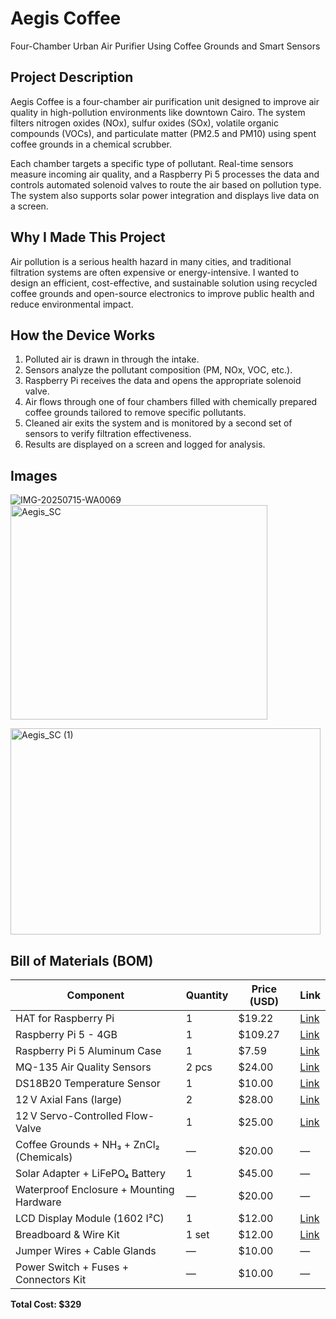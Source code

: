 # Aegis Coffee  
Four-Chamber Urban Air Purifier Using Coffee Grounds and Smart Sensors

## Project Description  
Aegis Coffee is a four-chamber air purification unit designed to improve air quality in high-pollution environments like downtown Cairo. The system filters nitrogen oxides (NOx), sulfur oxides (SOx), volatile organic compounds (VOCs), and particulate matter (PM2.5 and PM10) using spent coffee grounds in a chemical scrubber. 

Each chamber targets a specific type of pollutant. Real-time sensors measure incoming air quality, and a Raspberry Pi 5 processes the data and controls automated solenoid valves to route the air based on pollution type. The system also supports solar power integration and displays live data on a screen.

## Why I Made This Project  
Air pollution is a serious health hazard in many cities, and traditional filtration systems are often expensive or energy-intensive. I wanted to design an efficient, cost-effective, and sustainable solution using recycled coffee grounds and open-source electronics to improve public health and reduce environmental impact.

## How the Device Works  

1. Polluted air is drawn in through the intake.
2. Sensors analyze the pollutant composition (PM, NOx, VOC, etc.).
3. Raspberry Pi receives the data and opens the appropriate solenoid valve.
4. Air flows through one of four chambers filled with chemically prepared coffee grounds tailored to remove specific pollutants.
5. Cleaned air exits the system and is monitored by a second set of sensors to verify filtration effectiveness.
6. Results are displayed on a screen and logged for analysis.

   
## Images  

![IMG-20250715-WA0069](https://github.com/user-attachments/assets/1be72757-d232-4119-b896-880591b13055)
<img width="411" height="343" alt="Aegis_SC" src="https://github.com/user-attachments/assets/3ef57fe2-f72f-4f97-8aaf-5066a96c66ec" />

<img width="496" height="330" alt="Aegis_SC (1)" src="https://github.com/user-attachments/assets/887868a3-1f37-4b50-a7ab-5e8195394642" />

## Bill of Materials (BOM)

| Component                                     | Quantity       | Price (USD) | Link |
|----------------------------------------------|----------------|-------------|------|
| HAT for Raspberry Pi                         | 1              | $19.22      | [Link](https://www.ram-e-shop.com/ar/shop/rpi-phat-io-exp-io-expansion-hat-for-raspberry-pi-5-4b-3b-8267) |
| Raspberry Pi 5 - 4GB                         | 1              | $109.27     | [Link](https://www.ram-e-shop.com/ar/shop/rpi5-board-4gb-raspberry-pi-5-4gb-8882) |
| Raspberry Pi 5 Aluminum Case                 | 1              | $7.59       | [Link](https://www.ram-e-shop.com/ar/shop/rpi5-box-aluminum-enclosure-for-raspberry-pi-5-stripe-metal-aluminum-case-9202) |
| MQ-135 Air Quality Sensors                   | 2 pcs          | $24.00      | [Link](https://www.amazon.com/dp/B07FQT8ZBZ) |
| DS18B20 Temperature Sensor                   | 1              | $10.00      | [Link](https://www.amazon.com/dp/B01DKC2GQC) |
| 12 V Axial Fans (large)                      | 2              | $28.00      | [Link](https://www.amazon.com/dp/B07PZP8NDV) |
| 12 V Servo-Controlled Flow-Valve             | 1              | $25.00      | [Link](https://www.amazon.com/dp/B07H4ZQ2QL) |
| Coffee Grounds + NH₃ + ZnCl₂ (Chemicals)     | —              | $20.00      | — |
| Solar Adapter + LiFePO₄ Battery              | 1              | $45.00      | — |
| Waterproof Enclosure + Mounting Hardware     | —              | $20.00      | — |
| LCD Display Module (1602 I²C)                | 1              | $12.00      | [Link](https://www.amazon.com/dp/B012A1PNVI) |
| Breadboard & Wire Kit                        | 1 set          | $12.00      | [Link](https://www.amazon.com/dp/B01EV70C78) |
| Jumper Wires + Cable Glands                  | —              | $10.00      | — |
| Power Switch + Fuses + Connectors Kit        | —              | $10.00      | — |

**Total Cost: $329**

